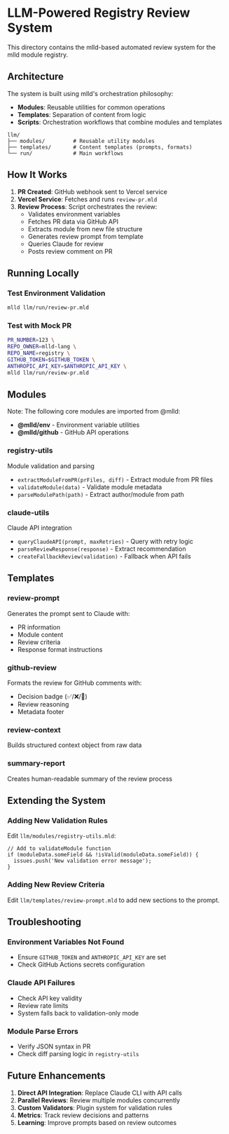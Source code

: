 # LLM-Powered Registry Review System

This directory contains the mlld-based automated review system for the mlld module registry.

## Architecture

The system is built using mlld's orchestration philosophy:
- **Modules**: Reusable utilities for common operations
- **Templates**: Separation of content from logic
- **Scripts**: Orchestration workflows that combine modules and templates

```
llm/
├── modules/         # Reusable utility modules
├── templates/       # Content templates (prompts, formats)
└── run/             # Main workflows
```

## How It Works

1. **PR Created**: GitHub webhook sent to Vercel service
2. **Vercel Service**: Fetches and runs `review-pr.mld`
3. **Review Process**: Script orchestrates the review:
   - Validates environment variables
   - Fetches PR data via GitHub API
   - Extracts module from new file structure
   - Generates review prompt from template
   - Queries Claude for review
   - Posts review comment on PR

## Running Locally

### Test Environment Validation
```bash
mlld llm/run/review-pr.mld
```

### Test with Mock PR
```bash
PR_NUMBER=123 \
REPO_OWNER=mlld-lang \
REPO_NAME=registry \
GITHUB_TOKEN=$GITHUB_TOKEN \
ANTHROPIC_API_KEY=$ANTHROPIC_API_KEY \
mlld llm/run/review-pr.mld
```


## Modules

Note: The following core modules are imported from @mlld:
- **@mlld/env** - Environment variable utilities
- **@mlld/github** - GitHub API operations

### registry-utils
Module validation and parsing
- `extractModuleFromPR(prFiles, diff)` - Extract module from PR files
- `validateModule(data)` - Validate module metadata
- `parseModulePath(path)` - Extract author/module from path

### claude-utils
Claude API integration
- `queryClaudeAPI(prompt, maxRetries)` - Query with retry logic
- `parseReviewResponse(response)` - Extract recommendation
- `createFallbackReview(validation)` - Fallback when API fails

## Templates

### review-prompt
Generates the prompt sent to Claude with:
- PR information
- Module content
- Review criteria
- Response format instructions

### github-review
Formats the review for GitHub comments with:
- Decision badge (✅/❌/💬)
- Review reasoning
- Metadata footer

### review-context
Builds structured context object from raw data

### summary-report
Creates human-readable summary of the review process

## Extending the System

### Adding New Validation Rules
Edit `llm/modules/registry-utils.mld`:
```mlld
// Add to validateModule function
if (moduleData.someField && !isValid(moduleData.someField)) {
  issues.push('New validation error message');
}
```

### Adding New Review Criteria
Edit `llm/templates/review-prompt.mld` to add new sections to the prompt.

## Troubleshooting

### Environment Variables Not Found
- Ensure `GITHUB_TOKEN` and `ANTHROPIC_API_KEY` are set
- Check GitHub Actions secrets configuration

### Claude API Failures
- Check API key validity
- Review rate limits
- System falls back to validation-only mode

### Module Parse Errors
- Verify JSON syntax in PR
- Check diff parsing logic in `registry-utils`

## Future Enhancements

1. **Direct API Integration**: Replace Claude CLI with API calls
2. **Parallel Reviews**: Review multiple modules concurrently
3. **Custom Validators**: Plugin system for validation rules
4. **Metrics**: Track review decisions and patterns
5. **Learning**: Improve prompts based on review outcomes

